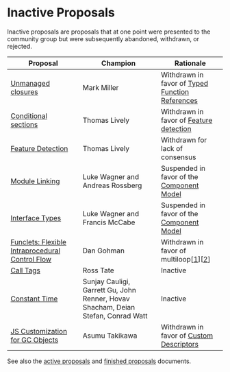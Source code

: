 # Inactive Proposals

Inactive proposals are proposals that at one point were presented to the community group but were subsequently abandoned, withdrawn, or rejected.

| Proposal                                 | Champion         | Rationale                                                              |
| ---------------------------------------- | ---------------- | ---------------------------------------------------------------------- |
| [Unmanaged closures][unmanaged_closures] | Mark Miller      | Withdrawn in favor of [Typed Function References][function_references] |
| [Conditional sections][cond_sections]    | Thomas Lively    | Withdrawn in favor of [Feature detection][feature_detection]           |
| [Feature Detection][feature_detection]   | Thomas Lively    | Withdrawn for lack of consensus                                        |
| [Module Linking][module_linking]         | Luke Wagner and Andreas Rossberg | Suspended in favor of the [Component Model][component_model] |
| [Interface Types][interface_types]       | Luke Wagner and Francis McCabe | Suspended in favor of the [Component Model][component_model] |
| [Funclets: Flexible Intraprocedural Control Flow][funclets] | Dan Gohman  | Withdrawn in favor of multiloop[[1][multiloop-1]][[2][multiloop-2]] |
| [Call Tags][call-tags]                                      | Ross Tate   | Inactive                                                            |
| [Constant Time][constant-time]                              | Sunjay Cauligi, Garrett Gu, John Renner, Hovav Shacham, Deian Stefan, Conrad Watt | Inactive |
| [JS Customization for GC Objects][gc-js-customization]      | Asumu Takikawa | Withdrawn in favor of [Custom Descriptors][custom-descs] |


See also the [active proposals](README.md) and [finished proposals](finished-proposals.md) documents.

[unmanaged_closures]: https://github.com/WebAssembly/proposals/issues/6
[function_references]: https://github.com/WebAssembly/function-references
[cond_sections]: https://github.com/WebAssembly/conditional-sections
[feature_detection]: https://github.com/WebAssembly/feature-detection
[module_linking]: https://github.com/WebAssembly/module-linking
[interface_types]: https://github.com/WebAssembly/interface-types
[component_model]: https://github.com/WebAssembly/component-model
[funclets]: https://github.com/WebAssembly/funclets
[multiloop-1]: https://github.com/WebAssembly/meetings/blob/8f06ff4d8c1f8af28a37fd1f2ab4b7df30741f76/main/2021/CG-03-16.md
[multiloop-2]: https://github.com/WebAssembly/meetings/blob/8f06ff4d8c1f8af28a37fd1f2ab4b7df30741f76/main/2021/CG-03-30.md
[call-tags]: https://github.com/WebAssembly/call-tags
[constant-time]: https://github.com/WebAssembly/constant-time
[gc-js-customization]: https://github.com/WebAssembly/gc-js-customization
[custom-descs]: https://github.com/WebAssembly/custom-descriptors
